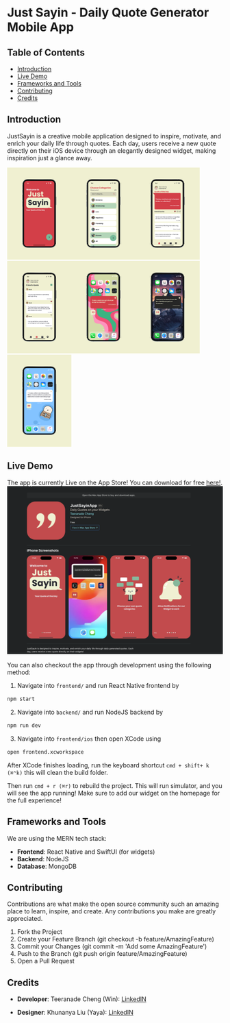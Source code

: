 # Just Sayin - Daily Quote Generator Mobile App

## Table of Contents

- [Introduction](#introduction)
- [Live Demo](#live-demo)
- [Frameworks and Tools](#frameworks-and-tools)
- [Contributing](#contributing)
- [Credits](#credits)

## Introduction
JustSayin is a creative mobile application designed to inspire, motivate, and enrich your daily life through quotes. Each day, users receive a new quote directly on their iOS device through an elegantly designed widget, making inspiration just a glance away.

<img src="./promoteAssets/Frame.png" alt="Landing Page" width="150"/><img src="./promoteAssets/Frame2.png" alt="Category Page" width="150"/><img src="./promoteAssets/Frame3.png" alt="Home Page" width="150"/><img src="./promoteAssets/Frame4.png" alt="Friend Page" width="150"/><img src="./promoteAssets/Frame7.png" alt="Widget #1 Page" width="150"/><img src="./promoteAssets/Frame8.png" alt="Widget #2 Page" width="150"/><img src="./promoteAssets/Frame9.png" alt="Widget #3 Page" width="150"/>

## Live Demo

The app is currently Live on the App Store! You can download for free <a href="https://apps.apple.com/us/app/justsayinapp/id6502377306" target = "_blank">here!</a>.
<img src="./promoteAssets/AppStore.png" alt="App Store Image"/>

You can also checkout the app through development using the following method:

1. Navigate into `frontend/` and run React Native frontend by

```bash
npm start
```

2. Navigate into `backend/` and run NodeJS backend by

```bash
npm run dev
```

3. Navigate into `frontend/ios` then open XCode using

```bash
open frontend.xcworkspace
```

After XCode finishes loading, run the keyboard shortcut `cmd + shift+ k (⌘⌃k)` this will clean the build folder.

Then run `cmd + r (⌘r)` to rebuild the project. This will run simulator, and you will see the app running! Make sure to add our widget on the homepage for the full experience!

## Frameworks and Tools

We are using the MERN tech stack:

- **Frontend**: React Native and SwiftUI (for widgets)
- **Backend**: NodeJS
- **Database**: MongoDB

## Contributing

Contributions are what make the open source community such an amazing place to learn, inspire, and create. Any contributions you make are greatly appreciated.

1. Fork the Project
2. Create your Feature Branch (git checkout -b feature/AmazingFeature)
3. Commit your Changes (git commit -m 'Add some AmazingFeature')
4. Push to the Branch (git push origin feature/AmazingFeature)
5. Open a Pull Request

## Credits

- **Developer**: Teeranade Cheng (Win): <a href="https://www.linkedin.com/in/teeranade-cheng/" target = "_blank">LinkedIN</a>

- **Designer**: Khunanya Liu (Yaya): <a href="https://www.linkedin.com/in/khunanya-liu/" target = "_blank"> LinkedIN</a>
